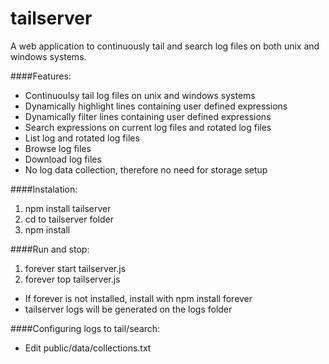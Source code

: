 # tailserver
A web application to continuously tail and search log files on both unix and windows systems.

####Features:
* Continuoulsy tail log files on unix and windows systems
* Dynamically highlight lines containing user defined expressions
* Dynamically filter lines containing user defined expressions
* Search expressions on current log files and rotated log files
* List log and rotated log files
* Browse log files
* Download log files
* No log data collection, therefore no need for storage setup

####Instalation:
1. npm install tailserver
1. cd to tailserver folder
1. npm install

####Run and stop:
1. forever start tailserver.js
1. forever top tailserver.js
* If forever is not installed, install with npm install forever
* tailserver logs will be generated on the logs folder

####Configuring logs to tail/search:
* Edit public/data/collections.txt
